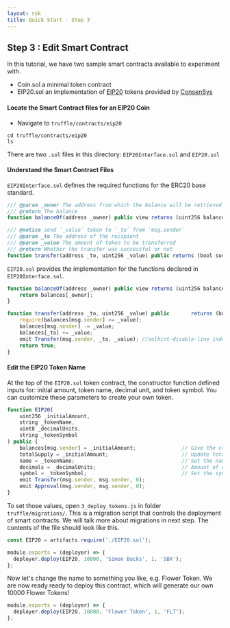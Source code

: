```yaml
---
layout: rsk
title: Quick Start - Step 3
---
```

## Step 3 : Edit Smart Contract

In this tutorial, we have two sample smart contracts available to experiment with.

- Coin.sol a minimal token contract
- EIP20.sol an implementation of [EIP20](https://github.com/ethereum/EIPs/blob/master/EIPS/eip-20-token-standard.md) tokens provided by [ConsenSys](https://github.com/ConsenSys/Tokens)

#### Locate the Smart Contract files for an EIP20 Coin
- Navigate to `truffle/contracts/eip20`
```shell
cd truffle/contracts/eip20
ls
```
There are two `.sol` files in this directory: `EIP20Interface.sol` and `EIP20.sol`

#### Understand the Smart Contract Files
`EIP20Interface.sol` defines the required functions for the ERC20 base standard.

``` javascript
/// @param _owner The address from which the balance will be retrieved
/// @return The balance
function balanceOf(address _owner) public view returns (uint256 balance);
```
``` javascript
/// @notice send `_value` token to `_to` from `msg.sender`
/// @param _to The address of the recipient
/// @param _value The amount of token to be transferred
/// @return Whether the transfer was successful or not
function transfer(address _to, uint256 _value) public returns (bool success);
```

`EIP20.sol` provides the implementation for the functions declared in `EIP20Interface.sol`.

``` javascript
function balanceOf(address _owner) public view returns (uint256 balance) {
    return balances[_owner];
}

```
``` javascript
function transfer(address _to, uint256 _value) public       returns (bool success) {
    require(balances[msg.sender] >= _value);
    balances[msg.sender] -= _value;
    balances[_to] += _value;
    emit Transfer(msg.sender, _to, _value); //solhint-disable-line indent, no-unused-vars
    return true;
}
```

#### Edit the EIP20 Token Name
At the top of the `EIP20.sol` token contract, the constructor function defined inputs for: initial amount, token name, decimal unit, and token symbol. You can customize these parameters to create your own token.

```javascript
function EIP20(
    uint256 _initialAmount,
    string _tokenName,
    uint8 _decimalUnits,
    string _tokenSymbol
) public {
    balances[msg.sender] = _initialAmount;               // Give the creator all initial tokens
    totalSupply = _initialAmount;                        // Update total supply
    name = _tokenName;                                   // Set the name for display purposes
    decimals = _decimalUnits;                            // Amount of decimals for display purposes
    symbol = _tokenSymbol;                               // Set the symbol for display purposes
    emit Transfer(msg.sender, msg.sender, 0); 
    emit Approval(msg.sender, msg.sender, 0);
}
```

To set those values, open `3_deploy_tokens.js` in folder `truffle/migrations/`. This is a migration script that controls the deployment of smart contracts. We will talk more about migrations in next step. The contents of the file should look like this.

``` javascript
const EIP20 = artifacts.require('./EIP20.sol');

module.exports = (deployer) => {
  deployer.deploy(EIP20, 10000, 'Simon Bucks', 1, 'SBX');
};

```

Now let's change the name to something you like, e.g. Flower Token. We are now ready ready to deploy this contract, which will generate our own 10000 Flower Tokens!
```javascript
module.exports = (deployer) => {
  deployer.deploy(EIP20, 10000, 'Flower Token', 1, 'FLT');
};
```
